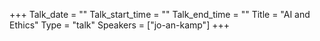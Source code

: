 +++
Talk_date = ""
Talk_start_time = ""
Talk_end_time = ""
Title = "AI and Ethics"
Type = "talk"
Speakers = ["jo-an-kamp"]
+++